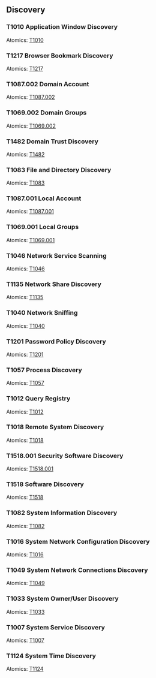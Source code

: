 ## Discovery

### T1010 Application Window Discovery
Atomics: [T1010](https://github.com/redcanaryco/atomic-red-team/blob/master/atomics/T1010/T1010.md)


### T1217 Browser Bookmark Discovery
Atomics: [T1217](https://github.com/redcanaryco/atomic-red-team/blob/master/atomics/T1217/T1217.md)


### T1087.002 Domain Account
Atomics: [T1087.002](https://github.com/redcanaryco/atomic-red-team/blob/master/atomics/T1087.002/T1087.002.md)


### T1069.002 Domain Groups
Atomics: [T1069.002](https://github.com/redcanaryco/atomic-red-team/blob/master/atomics/T1069.002/T1069.002.md)


### T1482 Domain Trust Discovery
Atomics: [T1482](https://github.com/redcanaryco/atomic-red-team/blob/master/atomics/T1482/T1482.md)


### T1083 File and Directory Discovery
Atomics: [T1083](https://github.com/redcanaryco/atomic-red-team/blob/master/atomics/T1083/T1083.md)


### T1087.001 Local Account
Atomics: [T1087.001](https://github.com/redcanaryco/atomic-red-team/blob/master/atomics/T1087.001/T1087.001.md)


### T1069.001 Local Groups
Atomics: [T1069.001](https://github.com/redcanaryco/atomic-red-team/blob/master/atomics/T1069.001/T1069.001.md)


### T1046 Network Service Scanning
Atomics: [T1046](https://github.com/redcanaryco/atomic-red-team/blob/master/atomics/T1046/T1046.md)


### T1135 Network Share Discovery
Atomics: [T1135](https://github.com/redcanaryco/atomic-red-team/blob/master/atomics/T1135/T1135.md)


### T1040 Network Sniffing
Atomics: [T1040](https://github.com/redcanaryco/atomic-red-team/blob/master/atomics/T1040/T1040.md)


### T1201 Password Policy Discovery
Atomics: [T1201](https://github.com/redcanaryco/atomic-red-team/blob/master/atomics/T1201/T1201.md)


### T1057 Process Discovery
Atomics: [T1057](https://github.com/redcanaryco/atomic-red-team/blob/master/atomics/T1057/T1057.md)


### T1012 Query Registry
Atomics: [T1012](https://github.com/redcanaryco/atomic-red-team/blob/master/atomics/T1012/T1012.md)


### T1018 Remote System Discovery
Atomics: [T1018](https://github.com/redcanaryco/atomic-red-team/blob/master/atomics/T1018/T1018.md)


### T1518.001 Security Software Discovery
Atomics: [T1518.001](https://github.com/redcanaryco/atomic-red-team/blob/master/atomics/T1518.001/T1518.001.md)


### T1518 Software Discovery
Atomics: [T1518](https://github.com/redcanaryco/atomic-red-team/blob/master/atomics/T1518/T1518.md)


### T1082 System Information Discovery
Atomics: [T1082](https://github.com/redcanaryco/atomic-red-team/blob/master/atomics/T1082/T1082.md)


### T1016 System Network Configuration Discovery
Atomics: [T1016](https://github.com/redcanaryco/atomic-red-team/blob/master/atomics/T1016/T1016.md)


### T1049 System Network Connections Discovery
Atomics: [T1049](https://github.com/redcanaryco/atomic-red-team/blob/master/atomics/T1049/T1049.md)


### T1033 System Owner/User Discovery
Atomics: [T1033](https://github.com/redcanaryco/atomic-red-team/blob/master/atomics/T1033/T1033.md)


### T1007 System Service Discovery
Atomics: [T1007](https://github.com/redcanaryco/atomic-red-team/blob/master/atomics/T1007/T1007.md)


### T1124 System Time Discovery
Atomics: [T1124](https://github.com/redcanaryco/atomic-red-team/blob/master/atomics/T1124/T1124.md)


